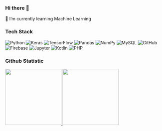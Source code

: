 ### Hi there 👋


🌱 I’m currently learning Machine Learning

### Tech Stack
 <p>
  <img alt="Python" src="https://img.shields.io/badge/python-%2314354C.svg?style=flat&logo=python&logoColor=white"/>
  <img alt="Keras" src="https://img.shields.io/badge/Keras-%23D00000.svg?style=flat&logo=Keras&logoColor=white"/>
  <img alt="TensorFlow" src="https://img.shields.io/badge/TensorFlow-%23FF6F00.svg?style=flat&logo=TensorFlow&logoColor=white" />
  <img alt="Pandas" src="https://img.shields.io/badge/pandas-%23150458.svg?style=flat&logo=pandas&logoColor=white" />
  <img alt="NumPy" src="https://img.shields.io/badge/numpy-%23013243.svg?style=flat&logo=numpy&logoColor=white" />
  <img alt="MySQL" src="https://img.shields.io/badge/mysql-%2300f.svg?style=flat&logo=mysql&logoColor=white"/>
  <img alt="GitHub" src="https://img.shields.io/badge/github-%23121011.svg?style=flat&logo=github&logoColor=white"/>
  <img alt="Firebase" src="https://img.shields.io/badge/firebase-%23039BE5.svg?style=flat&logo=firebase"/>
  <img alt="Jupyter" src="https://img.shields.io/badge/Jupyter-%23F37626.svg?style=flat&logo=Jupyter&logoColor=white" />
  <img alt="Kotlin" src="https://img.shields.io/badge/-Kotlin-C51A4A?style=flat&logo=Kotlin" />
  <img alt="PHP" src="https://img.shields.io/badge/php-%23777BB4.svg?style=flat&logo=php&logoColor=white"/>
</p>

### Github Statistic
<p align="left">
<a href="https://github.com/alifeil">
  <img height="180em" src="https://github-readme-stats-eight-theta.vercel.app/api?username=alifeil&show_icons=true&theme=algolia&include_all_commits=true&count_private=true"/>
  <img height="180em" src="https://github-readme-stats-eight-theta.vercel.app/api/top-langs/?username=alifeil&layout=compact&langs_count=8&theme=algolia"/>
</a>
</p>

